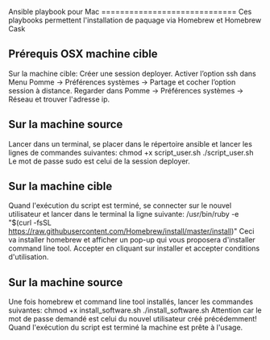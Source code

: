 Ansible playbook pour Mac 
============================= Ces 
playbooks permettent l'installation 
de paquage via Homebrew et Homebrew 
Cask
## Prérequis OSX machine cible
Sur la machine cible: Créer une 
session deployer. Activer l’option 
ssh dans Menu Pomme -> Préférences 
systèmes -> Partage et cocher 
l’option session à distance. Regarder 
dans Pomme -> Préférences systèmes -> 
Réseau et trouver l'adresse ip.
## Sur la machine source
Lancer dans un terminal, se placer 
dans le répertoire ansible et lancer 
les lignes de commandes suivantes: 
chmod +x script_user.sh 
./script_user.sh Le mot de passe sudo 
est celui de la session deployer.
## Sur la machine cible
Quand l'exécution du script est 
terminé, se connecter sur le nouvel 
utilisateur et lancer dans le 
terminal la ligne suivante: 
/usr/bin/ruby -e "$(curl -fsSL 
https://raw.githubusercontent.com/Homebrew/install/master/install)" 
Ceci va installer homebrew et 
afficher un pop-up qui vous proposera 
d'installer command line tool. 
Accepter en cliquant sur installer et 
accepter conditions d'utilisation.
## Sur la machine source
Une fois homebrew et command line 
tool installés, lancer les commandes 
suivantes: chmod +x 
install_software.sh 
./install_software.sh Attention car 
le mot de passe demandé est celui du 
nouvel utilisateur créé précédemment!
Quand l'exécution du script est terminé la machine est prête à l'usage.
